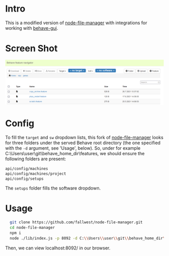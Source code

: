 # Intro
This is a modified version of [node-file-manager](https://github.com/efeiefei/node-file-manager) with integrations for working with [behave-gui](https://github.com/behave-contrib/behave-gui).
# Screen Shot
![screenshot](screenshot.png)

# Config
To fill the `target` and `sw` dropdown lists, this fork of [node-file-manager](https://github.com/efeiefei/node-file-manager) looks for three folders under the served Behave root directory (the one specified with the `-d` argument, see 'Usage', below). So, under for example C:\\Users\\user\\git\\behave_home_dir\\features, we should ensure the following folders are present:
```
api/config/machines
api/config/machines/project
api/config/setups
```
The `setups` folder fills the software dropdown.

# Usage

```sh
  git clone https://github.com/fallwest/node-file-manager.git
  cd node-file-manager
  npm i
  node ./lib/index.js -p 8092 -d C:\\Users\\user\\git\\behave_home_dir\\features
```

Then, we can view localhost:8092/ in our browser.
